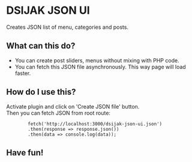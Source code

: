 DSIJAK JSON UI
====================

Creates JSON list of menu, categories and posts.

What can this do?
-----------------

* You can create post sliders, menus without mixing with PHP code.
* You can fetch this JSON file asynchronously. This way page will load faster. 


How do I use this?
------------------

Activate plugin and click on 'Create JSON file' button.    
Then you can fetch JSON from root route:

			fetch('http://localhost:3000/dsijak-json-ui.json')
			.then(response => response.json())
			.then(data => console.log(data));
			
			

Have fun!
---------

